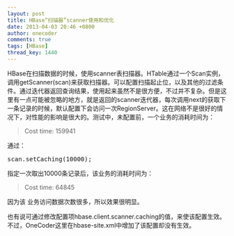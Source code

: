 ```yaml
---
layout: post
title: HBase“扫描器”scanner使用和优化
date: 2013-04-03 20:46 +0800
author: onecoder
comments: true
tags: [HBase]
thread_key: 1440
---
```

<p>
	HBase在扫描数据的时候，使用scanner表扫描器。HTable通过一个Scan实例，调用getScanner(scan)来获取扫描器。可以配置扫描起止位，以及其他的过滤条件。通过迭代器返回查询结果，使用起来虽然不是很方便，不过并不复杂。但是这里有一点可能被忽略的地方，就是返回的scanner迭代器，每次调用next的获取下一条记录的时候，默认配置下会访问一次RegionServer。这在网络不是很好的情况下，对性能的影响是很大的。测试中，未配置前，一个业务的消耗时间为：</p>
<blockquote>
	<p>
		Cost time: 159941</p>
</blockquote>
<p>
	通过：</p>
<pre class="brush:java;first-line:1;pad-line-numbers:true;highlight:null;collapse:false;">
scan.setCaching(10000);
</pre>
<p>
	指定一次取出10000条记录后，该业务的消耗时间为：</p>
<blockquote>
	<p>
		Cost time: 64845</p>
</blockquote>
<p>
	因为该 业务访问数据次数很多，所以效果很明显。</p>
<p>
	也有说可通过修改配置项hbase.client.scanner.caching的值，来使该配置生效。不过，OneCoder这里在hbase-site.xml中增加了该配置却没有生效。</p>

